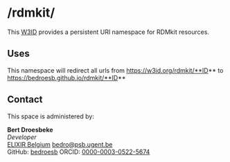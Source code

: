 # /rdmkit/
This [W3ID](https://w3id.org) provides a persistent URI namespace for RDMkit resources.

## Uses
This namespace will redirect all urls from https://w3id.org/rdmkit/**ID** to https://bedroesb.github.io/rdmkit/**ID** 

## Contact
This space is administered by:  

**Bert Droesbeke**  
*Developer*  
[ELIXIR Belgium](https://www.elixir-belgium.org/) 
<bedro@psb.ugent.be>  
GitHub: [bedroesb](https://github.com/bedroesb)
ORCID: [0000-0003-0522-5674](https://orcid.org/0000-0003-0522-5674)  
